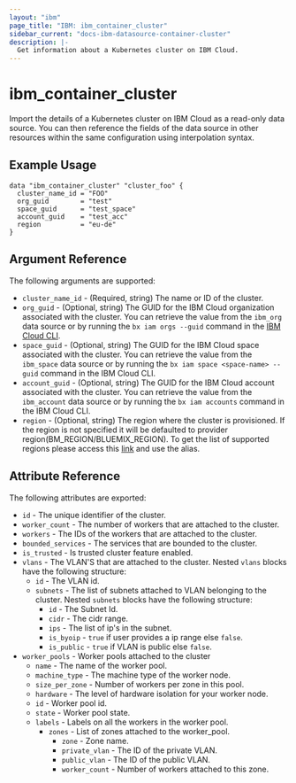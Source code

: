 ```yaml
---
layout: "ibm"
page_title: "IBM: ibm_container_cluster"
sidebar_current: "docs-ibm-datasource-container-cluster"
description: |-
  Get information about a Kubernetes cluster on IBM Cloud.
---
```


# ibm\_container_cluster


Import the details of a Kubernetes cluster on IBM Cloud as a read-only data source. You can then reference the fields of the data source in other resources within the same configuration using interpolation syntax.


## Example Usage

```hcl
data "ibm_container_cluster" "cluster_foo" {
  cluster_name_id = "FOO"
  org_guid        = "test"
  space_guid      = "test_space"
  account_guid    = "test_acc"
  region          = "eu-de"
}
```

## Argument Reference

The following arguments are supported:

* `cluster_name_id` - (Required, string) The name or ID of the cluster.
* `org_guid` - (Optional, string) The GUID for the IBM Cloud organization associated with the cluster. You can retrieve the value from the `ibm_org` data source or by running the `bx iam orgs --guid` command in the [IBM Cloud CLI](https://console.bluemix.net/docs/cli/reference/bluemix_cli/get_started.html#getting-started).
* `space_guid` - (Optional, string) The GUID for the IBM Cloud space associated with the cluster. You can retrieve the value from the `ibm_space` data source or by running the `bx iam space <space-name> --guid` command in the IBM Cloud CLI.
* `account_guid` - (Optional, string) The GUID for the IBM Cloud account associated with the cluster. You can retrieve the value from the `ibm_account` data source or by running the `bx iam accounts` command in the IBM Cloud CLI.
* `region` - (Optional, string) The region where the cluster is provisioned. If the region is not specified it will be defaulted to provider region(BM_REGION/BLUEMIX_REGION). To get the list of supported regions please access this [link](https://containers.bluemix.net/v1/regions) and use the alias.


## Attribute Reference

The following attributes are exported:

* `id` - The unique identifier of the cluster.
* `worker_count` - The number of workers that are attached to the cluster.
* `workers` - The IDs of the workers that are attached to the cluster.
* `bounded_services` - The services that are bounded to the cluster.
* `is_trusted` - Is trusted cluster feature enabled.
* `vlans` - The VLAN'S that are attached to the cluster. Nested `vlans` blocks have the following structure:
	* `id` - The VLAN id.
	* `subnets` - The list of subnets attached to VLAN belonging to the cluster. Nested `subnets` blocks have the following structure:
		* `id` - The Subnet Id.
		* `cidr` - The cidr range.
		* `ips` - The list of ip's in the subnet.
		* `is_byoip` - `true` if user provides a ip range else `false`.
		* `is_public` - `true` if VLAN is public else `false`.
* `worker_pools` - Worker pools attached to the cluster
  * `name` - The name of the worker pool.
  * `machine_type` - The machine type of the worker node.
  * `size_per_zone` - Number of workers per zone in this pool.
  * `hardware` - The level of hardware isolation for your worker node.
  * `id` - Worker pool id.
  * `state` - Worker pool state.
  * `labels` - Labels on all the workers in the worker pool.
	* `zones` - List of zones attached to the worker_pool.
		* `zone` - Zone name.
		* `private_vlan` - The ID of the private VLAN. 
		* `public_vlan` - The ID of the public VLAN.
		* `worker_count` - Number of workers attached to this zone.